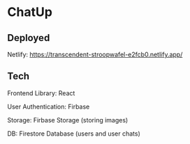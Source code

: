 # ChatUp

## Deployed
Netlify: https://transcendent-stroopwafel-e2fcb0.netlify.app/

## Tech
Frontend Library: React

User Authentication: Firbase

Storage: Firbase Storage (storing images)

DB: Firestore Database (users and user chats)
